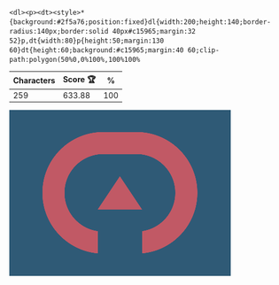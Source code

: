 `<dl><p><dt><style>*{background:#2f5a76;position:fixed}dl{width:200;height:140;border-radius:140px;border:solid 40px#c15965;margin:32 52}p,dt{width:80}p{height:50;margin:130 60}dt{height:60;background:#c15965;margin:40 60;clip-path:polygon(50%0,0%100%,100%100%`

| Characters | Score 🏆 | %   |
| ---------- | -------- | --- |
| 259        | 633.88   | 100 |

![](/2025/Jan2025/31/20250131.png)
